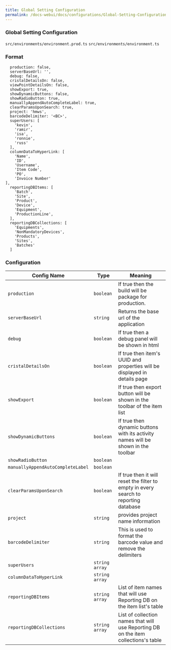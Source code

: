 ```yaml
---
title: Global Setting Configuration
permalink: /docs-webui/docs/configurations/Global-Setting-Configuration/
---
```


### Global Setting Configuration
`src/environments/environment.prod.ts`
`src/environments/environment.ts`

### Format
```
  production: false,
  serverBaseUrl: '',
  debug: false,
  cristalDetailsOn: false,
  viewPointDetailsOn: false,
  showExport: true,
  showDynamicButtons: false,
  showRadioButton: true,
  manuallyAppendAutoCompleteLabel: true,
  clearParamsUponSearch: true,
  project: 'hmws',
  barcodeDelimiter: '<BC>',
  superUsers: [
    'kevin',
    'ramir',
    'isa',
    'ronnie',
    'russ'
  ],
  columnDataToHyperLink: [
    'Name',
    'ID',
    'Username',
    'Item Code',
    'PO',
    'Invoice Number'
],
  reportingDBItems: [
    'Batch',
    'Site',
    'Product',
    'Device',
    'Equipment',
    'ProductionLine',
  ],
  reportingDBCollections: [
    'Equipments',
    'NonMandatoryDevices',
    'Products',
    'Sites',
    'Batches'
  ]

```
### Configuration

| Config Name | Type | Meaning |
| ------------- | ------------- | ------------- |
| `production` | `boolean` | If true then the build will be package for production. |
| `serverBaseUrl`|`string`|Returns the base url of the application|
|`debug`|`boolean`|If true then a debug panel will be shown in html|
|`cristalDetailsOn`|`boolean`|If true then item's UUID and properties will be displayed in details page|
|`showExport`|`boolean`|If true then export button will be shown in the toolbar of the item list|
|`showDynamicButtons`|`boolean`|If true then dynamic buttons with its activity names will be shown in the toolbar|
|`showRadioButton`|`boolean`||
|`manuallyAppendAutoCompleteLabel`|`boolean`||
|`clearParamsUponSearch`|`boolean`|If true then it will reset the filter to empty in every search to reporting database|
|`project`|`string`|provides project name information|
|`barcodeDelimiter`|`string`|This is used to format the barcode value and remove the delimiters|
|`superUsers`|`string array`||
|`columnDataToHyperLink`|`string array`||
|`reportingDBItems`|`string array`|List of item names that will use Reporting DB on the item list's table|
|`reportingDBCollections`|`string array`|List of collection names that will use Reporting DB on the item collections's table|
